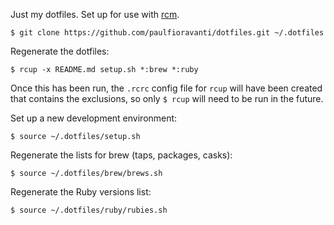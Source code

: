 Just my dotfiles.  Set up for use with [rcm](https://github.com/thoughtbot/rcm).

`$ git clone https://github.com/paulfioravanti/dotfiles.git ~/.dotfiles`

Regenerate the dotfiles:

`$ rcup -x README.md setup.sh *:brew *:ruby`

Once this has been run, the `.rcrc` config file for `rcup` will have been
created that contains the exclusions, so only `$ rcup` will need to be run in
the future.

Set up a new development environment:

`$ source ~/.dotfiles/setup.sh`

Regenerate the lists for brew (taps, packages, casks):

`$ source ~/.dotfiles/brew/brews.sh`

Regenerate the Ruby versions list:

`$ source ~/.dotfiles/ruby/rubies.sh`
